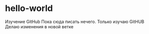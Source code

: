 # hello-world
Изучение GitHub
Пока сюда писать нечего. Только изучаю GitHUB
Делаю изменения в новой ветке
